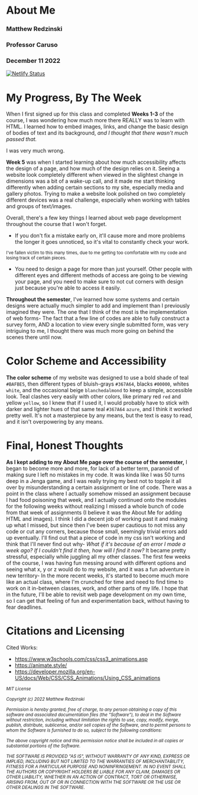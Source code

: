 # About Me
### Matthew Redzinski
### Professor Caruso 
### December 11 2022
[![Netlify Status](https://api.netlify.com/api/v1/badges/6bf91137-55a6-4058-a421-77e46ec2571b/deploy-status)](https://app.netlify.com/sites/about-me-mredzinski02/deploys)



# My Progress, By The Week
When I first signed up for this class and completed **Weeks 1-3** of the course, I was wondering how much more there REALLY was to learn with HTML. I learned how to embed images, links, and change the basic design of bodies of text and its background, *and I thought that there wasn't much passed that.*

I was very much wrong.

**Week 5** was when I started learning about how much accessibility affects the design of a page, and how much of the design relies on it. Seeing a website look completely different when viewed in the slightest change in dimensions was a bit of a wake-up call, and it made me start thinking differently when adding certain sections to my site, especially media and gallery photos. Trying to make a website look polished on two completely different devices was a real challenge, especially when working with tables and groups of text/images. 

Overall, there's a few key things I learned about web page development throughout the course that I won't forget.
- If you don't fix a mistake early on, it'll cause more and more problems the longer it goes unnoticed, so it's vital to constantly check your work.

<sub>I've fallen victim to this many times, due to me getting too comfortable with my code and losing track of certain pieces.</sub>
- You need to design a page for more than just yourself. Other people with different eyes and different methods of access are going to be viewing your page, and you need to make sure to not cut corners with design just because you're able to access it easily.

**Throughout the semester**, I've learned how some systems and certain designs were actually much simpler to add and implement than I previously imagined they were. The one that I think of the most is the implementation of web forms- The fact that a few line of codes are able to fully construct a survey form, AND a location to view every single submitted form, was very intriguing to me, I thought there was much more going on behind the scenes there until now. 

# Color Scheme and Accessibility
**The color scheme** of my website was designed to use a bold shade of teal `#BAFBE5`, then different types of bluish-grays `#367A64`, blacks `#00000`, whites `white`, and the occasional beige `blanchedalmond` to keep a simple, accessible look. Teal clashes very easily with other colors, like primary red `red` and yellow `yellow`, so I knew that if I used it, I would probably have to stick with darker and lighter hues of that same teal `#367A64` `azure`, and I think it worked pretty well. It's not a masterpiece by any means, but the text is easy to read, and it isn't overpowering by any means.

# Final, Honest Thoughts
**As I kept adding to my About Me page over the course of the semester,** I began to become more and more, for lack of a better term, paranoid of making sure I left no mistakes in my code. It was kinda like I was 50 turns deep in a Jenga game, and I was really trying my best not to topple it all over by misunderstanding a certain assignment or line of code. There was a point in the class where I actually somehow missed an assignment because I had food poisoning that week, and I actually continued onto the modules for the following weeks without realizing I missed a whole bunch of code from that week of assignments (I believe it was the About Me for adding HTML and images). I think I did a decent job of working past it and making up what I missed, but since then I've been super cautious to not miss any code or cut any corners, because those small, seemingly trivial errors add up eventually. I'll find out that a piece of code in my css isn't working and think that I'll never find out why- *What if it's because of an error I made a week ago? If I couldn't find it then, how will I find it now?* It became pretty stressful, especially while juggling all my other classes. The first few weeks of the course, I was having fun messing around with different options and seeing what x, y or z would do to my website, and it was a fun adventure in new territory- In the more recent weeks, it's started to become much more like an actual class, where I'm crunched for time and need to find time to work on it in-between classes, work, and other parts of my life. I hope that in the future, I'll be able to revisit web page development on my own time, so I can get that feeling of fun and experimentation back, without having to fear deadlines. 
# Citations and Licensing

Cited Works:

- https://www.w3schools.com/css/css3_animations.asp
- https://animate.style/
- https://developer.mozilla.org/en-US/docs/Web/CSS/CSS_Animations/Using_CSS_animations


<sub>*MIT License*

<sub>*Copyright (c) 2022 Matthew Redzinski*

<sub>*Permission is hereby granted, free of charge, to any person obtaining a copy* *of this software and associated documentation files (the "Software"), to deal* *in the Software without restriction, including without limitation the rights* *to use, copy, modify, merge, publish, distribute, sublicense, and/or sell* *copies of the Software, and to permit persons to whom the Software is* *furnished to do so, subject to the following conditions:*

<sub>*The above copyright notice and this permission notice shall be included in all* *copies or substantial portions of the Software.*

<sub>*THE SOFTWARE IS PROVIDED "AS IS", WITHOUT WARRANTY OF ANY KIND, EXPRESS OR* *IMPLIED, INCLUDING BUT NOT LIMITED TO THE WARRANTIES OF MERCHANTABILITY,* *FITNESS FOR A PARTICULAR PURPOSE AND NONINFRINGEMENT. IN NO EVENT SHALL THE* *AUTHORS OR COPYRIGHT HOLDERS BE LIABLE FOR ANY CLAIM, DAMAGES OR OTHER* *LIABILITY, WHETHER IN AN ACTION OF CONTRACT, TORT OR OTHERWISE, ARISING FROM,* *OUT OF OR IN CONNECTION WITH THE SOFTWARE OR THE USE OR OTHER DEALINGS IN THE* *SOFTWARE.*</sub>

